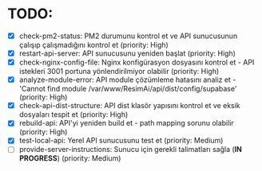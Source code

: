 # TODO:

- [x] check-pm2-status: PM2 durumunu kontrol et ve API sunucusunun çalışıp çalışmadığını kontrol et (priority: High)
- [x] restart-api-server: API sunucusunu yeniden başlat (priority: High)
- [x] check-nginx-config-file: Nginx konfigürasyon dosyasını kontrol et - API istekleri 3001 portuna yönlendirilmiyor olabilir (priority: High)
- [x] analyze-module-error: API module çözümleme hatasını analiz et - 'Cannot find module /var/www/ResimAi/api/dist/config/supabase' (priority: High)
- [x] check-api-dist-structure: API dist klasör yapısını kontrol et ve eksik dosyaları tespit et (priority: High)
- [x] rebuild-api: API'yi yeniden build et - path mapping sorunu olabilir (priority: High)
- [x] test-local-api: Yerel API sunucusunu test et (priority: Medium)
- [ ] provide-server-instructions: Sunucu için gerekli talimatları sağla (**IN PROGRESS**) (priority: Medium)

